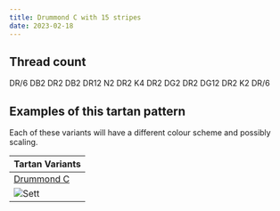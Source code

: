 ```yaml
---
title: Drummond C with 15 stripes
date: 2023-02-18
---
```



## Thread count
DR/6 DB2 DR2 DB2 DR12 N2 DR2 K4 DR2 DG2 DR2 DG12 DR2 K2 DR/6

## Examples of this tartan pattern
Each of these variants will have a different colour scheme and possibly scaling.

| Tartan Variants |
|---------|
| [Drummond C](/variants/dr/6/db2/dr2/db2/dr12/n2/dr2/k4/dr2/dg2/dr2/dg12/dr2/k2/dr/6-db000052-dg11450d-draa0000-k000000-naaaaaa/)|
|![Sett](/variants/dr/6/db2/dr2/db2/dr12/n2/dr2/k4/dr2/dg2/dr2/dg12/dr2/k2/dr/6-db000052-dg11450d-draa0000-k000000-naaaaaa/sett.png)|
